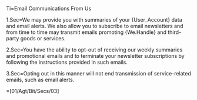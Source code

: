 Ti=Email Communications From Us

1.Sec=We may provide you with summaries of your {User_Account} data and email alerts. We also allow you to subscribe to email newsletters and from time to time may transmit emails promoting {We.Handle} and third-party goods or services.

2.Sec=You have the ability to opt-out of receiving our weekly summaries and promotional emails and to terminate your newsletter subscriptions by following the instructions provided in such emails.

3.Sec=Opting out in this manner will not end transmission of service-related emails, such as email alerts.

=[01/Agt/Bit/Secs/03]
